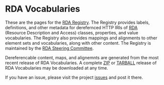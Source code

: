 # RDA Vocabularies

These are the pages for the [RDA Registry](http://www.rdaregistry.info/). The Registry provides labels, definitions, and other metadata for derefernced HTTP IRIs of [RDA](http://www.rdatoolkit.org/) (Resource Description and Access) classes, properties, and value vocabularies. The Registry also provides mappings and alignments to other element sets and vocabularies, along with other content. The Registry is maintained by the [RDA Steering Committee](http://www.rda-rsc.org/).

Dereferencable content, maps, and alignemnts are generated from the most recent release of RDA Vocabularies. A complete [ZIP](https://github.com/RDVocab/RDA-Vocabularies/zipball/master) or [TARBALL](https://github.com/RDVocab/RDA-Vocabularies/tarball/master) release of RDA Vocabularies may be downloaded at any time. 

If you have an issue, please visit the project [issues](https://github.com/RDVocab/RDA-Vocabularies/issues) 
and post it there.

  

